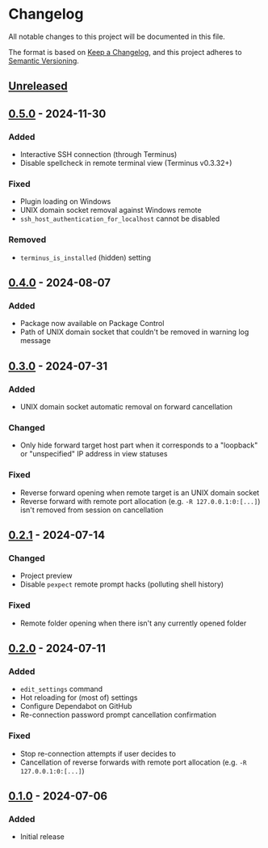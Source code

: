 # Changelog

All notable changes to this project will be documented in this file.

The format is based on [Keep a Changelog](https://keepachangelog.com/en/1.1.0/),
and this project adheres to [Semantic Versioning](https://semver.org/spec/v2.0.0.html).

## [Unreleased]

## [0.5.0] - 2024-11-30

### Added

- Interactive SSH connection (through Terminus)
- Disable spellcheck in remote terminal view (Terminus v0.3.32+)

### Fixed

- Plugin loading on Windows
- UNIX domain socket removal against Windows remote
- `ssh_host_authentication_for_localhost` cannot be disabled

### Removed

- `terminus_is_installed` (hidden) setting

## [0.4.0] - 2024-08-07

### Added

- Package now available on Package Control
- Path of UNIX domain socket that couldn't be removed in warning log message

## [0.3.0] - 2024-07-31

### Added

- UNIX domain socket automatic removal on forward cancellation

### Changed

- Only hide forward target host part when it corresponds to a "loopback" or "unspecified" IP address in view statuses

### Fixed

- Reverse forward opening when remote target is an UNIX domain socket
- Reverse forward with remote port allocation (e.g. `-R 127.0.0.1:0:[...]`) isn't removed from session on cancellation

## [0.2.1] - 2024-07-14

### Changed

- Project preview
- Disable `pexpect` remote prompt hacks (polluting shell history)

### Fixed

- Remote folder opening when there isn't any currently opened folder

## [0.2.0] - 2024-07-11

### Added

- `edit_settings` command
- Hot reloading for (most of) settings
- Configure Dependabot on GitHub
- Re-connection password prompt cancellation confirmation

### Fixed

- Stop re-connection attempts if user decides to
- Cancellation of reverse forwards with remote port allocation (e.g. `-R 127.0.0.1:0:[...]`)

## [0.1.0] - 2024-07-06

### Added

- Initial release

[Unreleased]: https://github.com/HorlogeSkynet/SSHubl/compare/v0.5.0...HEAD
[0.5.0]: https://github.com/HorlogeSkynet/SSHubl/compare/v0.4.0...v0.5.0
[0.4.0]: https://github.com/HorlogeSkynet/SSHubl/compare/v0.3.0...v0.4.0
[0.3.0]: https://github.com/HorlogeSkynet/SSHubl/compare/v0.2.1...v0.3.0
[0.2.1]: https://github.com/HorlogeSkynet/SSHubl/compare/v0.2.0...v0.2.1
[0.2.0]: https://github.com/HorlogeSkynet/SSHubl/compare/v0.1.0...v0.2.0
[0.1.0]: https://github.com/HorlogeSkynet/SSHubl/releases/tag/v0.1.0
